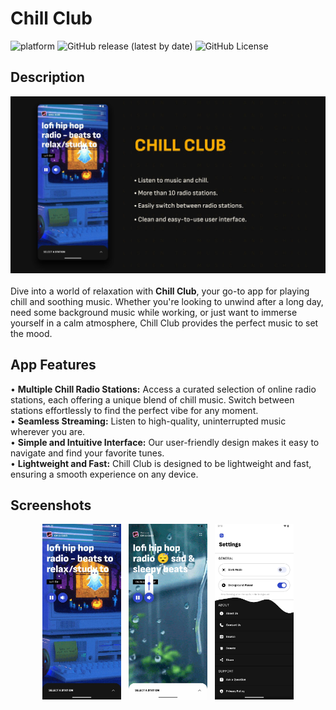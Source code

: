 # Chill Club
![platform](https://img.shields.io/badge/platform-android-success)&nbsp;![GitHub release (latest by date)](https://img.shields.io/github/v/release/WilliamGates99/ChillClub)&nbsp;![GitHub License](https://img.shields.io/github/license/WilliamGates99/ChillClub)

## Description
![Feature Cover](/resources/feature_graphic.jpg)
<br><br>
Dive into a world of relaxation with **Chill Club**, your go-to app for playing chill and soothing music. Whether you're looking to unwind after a long day, need some background music while working, or just want to immerse yourself in a calm atmosphere, Chill Club provides the perfect music to set the mood.

## App Features
• **Multiple Chill Radio Stations:** Access a curated selection of online radio stations, each offering a unique blend of chill music. Switch between stations effortlessly to find the perfect vibe for any moment.<br>
• **Seamless Streaming:** Listen to high-quality, uninterrupted music wherever you are.<br>
• **Simple and Intuitive Interface:** Our user-friendly design makes it easy to navigate and find your favorite tunes.<br>
• **Lightweight and Fast:** Chill Club is designed to be lightweight and fast, ensuring a smooth experience on any device.

## Screenshots
<p align="middle">
  <img src="/resources/screenshot_music_player_dark.jpg" width="25%"/>
  &nbsp;
  <img src="/resources/screenshot_music_player_light.jpg" width="25%"/>
  &nbsp;
  <img src="/resources/screenshot_settings.jpg" width="25%"/>
</p>
